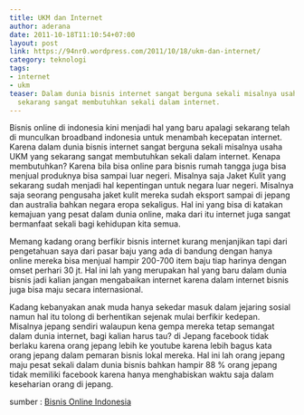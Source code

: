```yaml
---
title: UKM dan Internet
author: aderana
date: 2011-10-18T11:10:54+07:00
layout: post
link: https://94nr0.wordpress.com/2011/10/18/ukm-dan-internet/
category: teknologi
tags:
- internet
- ukm
teaser: Dalam dunia bisnis internet sangat berguna sekali misalnya usaha UKM yang
  sekarang sangat membutuhkan sekali dalam internet.
---
```


Bisnis online di indonesia kini menjadi hal yang baru apalagi sekarang telah di munculkan broadband indonesia untuk menambah kecepatan internet. Karena dalam dunia bisnis internet sangat berguna sekali misalnya usaha UKM yang sekarang sangat membutuhkan sekali dalam internet. Kenapa membutuhkan? Karena bila bisa online para bisnis rumah tangga juga bisa menjual produknya bisa sampai luar negeri. Misalnya saja Jaket Kulit yang sekarang sudah menjadi hal kepentingan untuk negara luar negeri. Misalnya saja seorang pengusaha jaket kulit mereka sudah eksport sampai di jepang dan australia bahkan negara eropa sekaligus. Hal ini yang bisa di katakan kemajuan yang pesat dalam dunia online, maka dari itu internet juga sangat bermanfaat sekali bagi kehidupan kita semua.

Memang kadang orang berfikir bisnis internet kurang menjanjikan tapi dari pengetahuan saya dari pasar baju yang ada di bandung dengan hanya online mereka bisa menjual hampir 200-700 item baju tiap harinya dengan omset perhari 30 jt. Hal ini lah yang merupakan hal yang baru dalam dunia bisnis jadi kalian jangan mengabaikan internet karena dalam internet bisnis juga bisa maju secara internasional.

Kadang kebanyakan anak muda hanya sekedar masuk dalam jejaring sosial namun hal itu tolong di berhentikan sejenak mulai berfikir kedepan. Misalnya jepang sendiri walaupun kena gempa mereka tetap semangat dalam dunia internet, bagi kalian harus tau? di Jepang facebook tidak berlaku karena orang jepang lebih ke youtube karena lebih bagus kata orang jepang dalam pemaran bisnis lokal mereka. Hal ini lah orang jepang maju pesat sekali dalam dunia bisnis bahkan hampir 88 % orang jepang tidak memiliki facebook karena hanya menghabiskan waktu saja dalam keseharian orang di jepang.


sumber : [Bisnis Online Indonesia](http://aguspriyono.com/bisnis-indonesia-online-menjadi-hal-yang-menjanjikan)
